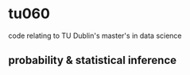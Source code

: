 # tu060
code relating to TU Dublin's master's in data science

## probability & statistical inference

